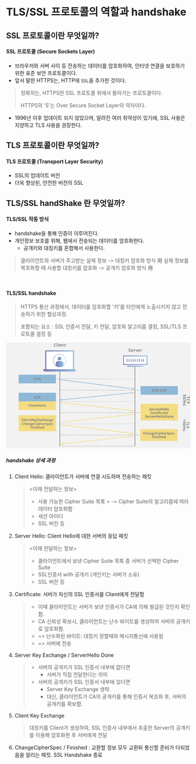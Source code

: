 # TLS/SSL 프로토콜의 역할과 handshake

## SSL 프로토콜이란 무엇일까?

#### SSL 프로토콜 (Secure Sockets Layer)
- 브라우저와 서버 사이 등 전송하는 데이터를 암호화하여, 인터넷 연결을 보호하기 위한 표준 보안 프로토콜이다.
- 앞서 말한 HTTPS는, HTTP에 `SSL`을 추가한 것이다. 
> 정확히는, HTTPS란 SSL 프로토콜 위에서 돌아가는 프로토콜이다.
>
>HTTPS의 'S'는 Over Secure Socket Layer의 약자이다.

-  1996년 이후 업데이트 되지 않았으며, 알려진 여러 취약성이 있기에, SSL 사용은 지양하고 TLS 사용을 권장한다.

## TLS 프로토콜이란 무엇일까?

#### TLS 프로토콜 (Transport Layer Security)
- SSL의 업데이트 버전
- 더욱 향상된, 안전한 버전의 SSL

## TLS/SSL handShake 란 무엇일까?
#### TLS/SSL 작동 방식
- handshake을 통해 인증이 이루어진다. 
- 개인정보 보호를 위해, 웹에서 전송되는 데이터를 암호화한다.
	- 공개키와 대칭키를 혼합해서 사용한다.
>  클라이언트와 서버가 주고받는 실제 정보 -> 대칭키 암호화 방식 用
> 실제 정보를 복호화할 때 사용할 대칭키를 암호화 -> 공개키 암호화 방식 用

<br/>

#### TLS/SSL handshake
> HTTPS 통신 과정에서, 데이터를 암호화할 '키'를 타인에게 노출시키지 않고 전송하기 위한 협상과정.
>
>포함되는 요소
>: SSL 인증서 전달, 키 전달, 암호화 알고리즘 결정, SSL/TLS 프로토콜 결정 등  

![Alt text](img/image4.png)

##### handshake 상세 과정
1. Client Hello: 클라이언트가 서버에 연결 시도하며 전송하는 패킷
	> <이때 전달하는 정보>
	>
	> - 사용 가능한 Cipher Suite 목록
			> -> Cipher Suite의 알고리즘에 따라 데이터 암호화함
	> - 세션 아이디
	> - SSL 버전 등
2. Server Hello: Client Hello에 대한 서버의 응답 패킷
	> <이때 전달하는 정보>
	>
	> - 클라이언트에서 보낸 Cipher Suite 목록 중 서버가 선택한 Cipher Suite
	>  - SSL인증서 with 공개키 (개인키는 서버가 소유)
	> - SSL 버전 등
3. Certificate: 서버가 자신의 SSL 인증서를 Client에게 전달함
	> - 이때 클라이언트는 서버가 보낸 인증서가 CA에 의해 발급된 것인지 확인함.
	> - CA 신뢰성 확보시, 클라이언트는 난수 바이트를 생성하여 서버의 공개키로 암호화함. 
	> - => 난수화된 바이트: 대칭키 정할때와 메시지통신에 사용됨
	> - => 서버에 전송
4. Server Key Exchange / ServerHello Done 
	> - 서버의 공개키가 SSL 인증서 내부에 없다면
	> 	- 서버가 직접 전달한다는 의미
	>  - 서버의 공개키가 SSL 인증서 내부에 있다면
	> 		- Server Key Exchange 생략. 
	> 		- 대신, 클라이언트가 CA의 공개키를 통해 인증서 복호화 후, 서버의 공개키를 확보함.
5. Client Key Exchange 
	> 대칭키를 Client가 생성하여, SSL 인증서 내부에서 추출한 Server의 공개키를 이용해 암호화한 후 서버에게 전달
6. ChangeCipherSpec / Finished : 교환할 정보 모두 교환뒤 통신할 준비가 다되었음을 알리는 패킷. SSL Handshake 종료  
